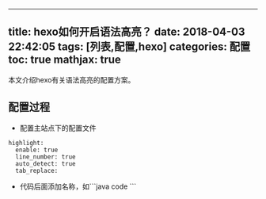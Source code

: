 
---
title: hexo如何开启语法高亮？
date: 2018-04-03 22:42:05
tags: [列表,配置,hexo]
categories: 配置
toc: true
mathjax: true
---
本文介绍hexo有关语法高亮的配置方案。
<!-- more -->

## 配置过程

- 配置主站点下的配置文件
```
highlight:
  enable: true
  line_number: true
  auto_detect: true
  tab_replace:
```
- 代码后面添加名称，如\`\`\`java code \`\`\`

